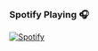 ### Spotify Playing 🎧

[![Spotify](https://novatorem.bgstatic.vercel.app/api/spotify)](https://open.spotify.com/user/11153360645)

